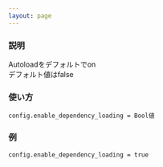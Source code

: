 ```yaml
---
layout: page
---
```

### 説明
Autoloadをデフォルトでon  
デフォルト値はfalse

### 使い方
    config.enable_dependency_loading = Bool値

### 例
    config.enable_dependency_loading = true